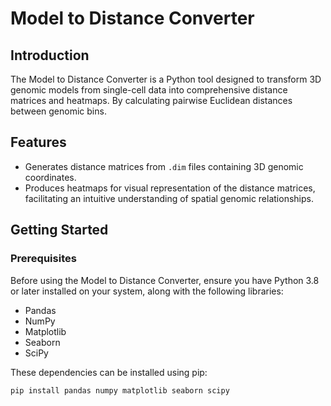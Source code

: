 # Model to Distance Converter

## Introduction

The Model to Distance Converter is a Python tool designed to transform 3D genomic models from single-cell data into comprehensive 
distance matrices and heatmaps. By calculating pairwise Euclidean distances between genomic bins.

## Features

- Generates distance matrices from `.dim` files containing 3D genomic coordinates.
- Produces heatmaps for visual representation of the distance matrices, facilitating an intuitive understanding of spatial genomic 
relationships.

## Getting Started

### Prerequisites

Before using the Model to Distance Converter, ensure you have Python 3.8 or later installed on your system, along with the following 
libraries:
- Pandas
- NumPy
- Matplotlib
- Seaborn
- SciPy

These dependencies can be installed using pip:
```bash
pip install pandas numpy matplotlib seaborn scipy

